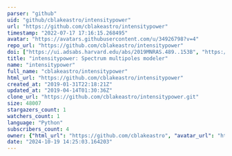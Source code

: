 ```yaml
---
parser: "github"
uid: "github/cblakeastro/intensitypower"
url: "https://github.com/cblakeastro/intensitypower"
timestamp: "2022-07-17 17:16:15.268495"
avatar: "https://avatars.githubusercontent.com/u/34926798?v=4"
repo_url: "https://github.com/cblakeastro/intensitypower"
doi: ["https://ui.adsabs.harvard.edu/abs/2019MNRAS.489..153B", "https://ui.adsabs.harvard.edu/abs/2019ascl.soft07027B/abstract"]
title: "intensitypower: Spectrum multipoles modeler"
name: "intensitypower"
full_name: "cblakeastro/intensitypower"
html_url: "https://github.com/cblakeastro/intensitypower"
created_at: "2019-01-31T22:18:21Z"
updated_at: "2019-04-14T01:30:36Z"
clone_url: "https://github.com/cblakeastro/intensitypower.git"
size: 48007
stargazers_count: 1
watchers_count: 1
language: "Python"
subscribers_count: 4
owner: {"html_url": "https://github.com/cblakeastro", "avatar_url": "https://avatars.githubusercontent.com/u/34926798?v=4", "login": "cblakeastro", "type": "User"}
date: "2024-10-19 14:25:03.164203"
---
```

